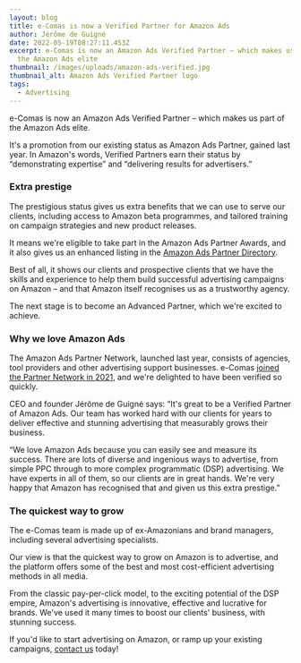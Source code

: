 ```yaml
---
layout: blog
title: e-Comas is now a Verified Partner for Amazon Ads
author: Jérôme de Guigné
date: 2022-05-19T08:27:11.453Z
excerpt: e-Comas is now an Amazon Ads Verified Partner – which makes us part of
  the Amazon Ads elite
thumbnail: /images/uploads/amazon-ads-verified.jpg
thumbnail_alt: Amazon Ads Verified Partner logo
tags:
  - Advertising
---
```

<!--StartFragment-->

e-Comas is now an Amazon Ads Verified Partner – which makes us part of the Amazon Ads elite.

It's a promotion from our existing status as Amazon Ads Partner, gained last year. In Amazon's words, Verified Partners earn their status by “demonstrating expertise” and “delivering results for advertisers.”

### Extra prestige

The prestigious status gives us extra benefits that we can use to serve our clients, including access to Amazon beta programmes, and tailored training on campaign strategies and new product releases.

It means we're eligible to take part in the Amazon Ads Partner Awards, and it also gives us an enhanced listing in the [Amazon Ads Partner Directory](https://advertising.amazon.com/partners/directory/details/amzn1.ads1.ma1.cj3vydv54i8qcb80mhstj0em0//).

Best of all, it shows our clients and prospective clients that we have the skills and experience to help them build successful advertising campaigns on Amazon – and that Amazon itself recognises us as a trustworthy agency.

The next stage is to become an Advanced Partner, which we're excited to achieve.

### Why we love Amazon Ads

The Amazon Ads Partner Network, launched last year, consists of agencies, tool providers and other advertising support businesses. e-Comas [joined the Partner Network in 2021](https://e-comas.com/2021/09/22/e-comas-is-named-official-amazon-advertising-partner.html), and we're delighted to have been verified so quickly.

CEO and founder Jérôme de Guigné says: “It's great to be a Verified Partner of Amazon Ads. Our team has worked hard with our clients for years to deliver effective and stunning advertising that measurably grows their business.

“We love Amazon Ads because you can easily see and measure its success. There are lots of diverse and ingenious ways to advertise, from simple PPC through to more complex programmatic (DSP) advertising. We have experts in all of them, so our clients are in great hands. We're very happy that Amazon has recognised that and given us this extra prestige.”

### The quickest way to grow

The e-Comas team is made up of ex-Amazonians and brand managers, including several advertising specialists.

Our view is that the quickest way to grow on Amazon is to advertise, and the platform offers some of the best and most cost-efficient advertising methods in all media.

From the classic pay-per-click model, to the exciting potential of the DSP empire, Amazon's advertising is innovative, effective and lucrative for brands. We've used it many times to boost our clients' business, with stunning success.  

If you'd like to start advertising on Amazon, or ramp up your existing campaigns, [contact us](/contact.html) today!

<!--EndFragment-->